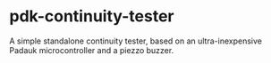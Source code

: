 # pdk-continuity-tester
A simple standalone continuity tester, based on an ultra-inexpensive Padauk microcontroller and a piezzo buzzer.
